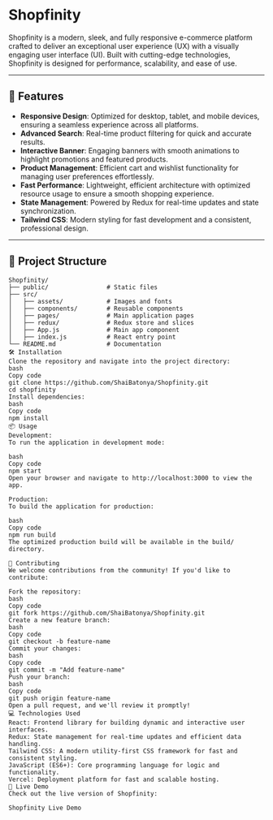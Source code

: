 # **Shopfinity**

Shopfinity is a modern, sleek, and fully responsive e-commerce platform crafted to deliver an exceptional user experience (UX) with a visually engaging user interface (UI). Built with cutting-edge technologies, Shopfinity is designed for performance, scalability, and ease of use.

---

## 🚀 **Features**

- **Responsive Design**: Optimized for desktop, tablet, and mobile devices, ensuring a seamless experience across all platforms.
- **Advanced Search**: Real-time product filtering for quick and accurate results.
- **Interactive Banner**: Engaging banners with smooth animations to highlight promotions and featured products.
- **Product Management**: Efficient cart and wishlist functionality for managing user preferences effortlessly.
- **Fast Performance**: Lightweight, efficient architecture with optimized resource usage to ensure a smooth shopping experience.
- **State Management**: Powered by Redux for real-time updates and state synchronization.
- **Tailwind CSS**: Modern styling for fast development and a consistent, professional design.

---

## 📂 **Project Structure**

```plaintext
Shopfinity/
├── public/                # Static files
├── src/
│   ├── assets/            # Images and fonts
│   ├── components/        # Reusable components
│   ├── pages/             # Main application pages
│   ├── redux/             # Redux store and slices
│   ├── App.js             # Main app component
│   ├── index.js           # React entry point
└── README.md              # Documentation
🛠️ Installation
Clone the repository and navigate into the project directory:
bash
Copy code
git clone https://github.com/ShaiBatonya/Shopfinity.git
cd shopfinity
Install dependencies:
bash
Copy code
npm install
📦 Usage
Development:
To run the application in development mode:

bash
Copy code
npm start
Open your browser and navigate to http://localhost:3000 to view the app.

Production:
To build the application for production:

bash
Copy code
npm run build
The optimized production build will be available in the build/ directory.

🤝 Contributing
We welcome contributions from the community! If you'd like to contribute:

Fork the repository:
bash
Copy code
git fork https://github.com/ShaiBatonya/Shopfinity.git
Create a new feature branch:
bash
Copy code
git checkout -b feature-name
Commit your changes:
bash
Copy code
git commit -m "Add feature-name"
Push your branch:
bash
Copy code
git push origin feature-name
Open a pull request, and we'll review it promptly!
💻 Technologies Used
React: Frontend library for building dynamic and interactive user interfaces.
Redux: State management for real-time updates and efficient data handling.
Tailwind CSS: A modern utility-first CSS framework for fast and consistent styling.
JavaScript (ES6+): Core programming language for logic and functionality.
Vercel: Deployment platform for fast and scalable hosting.
🌟 Live Demo
Check out the live version of Shopfinity:

Shopfinity Live Demo

